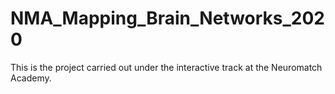 # NMA_Mapping_Brain_Networks_2020
This is the project carried out under the interactive track at the Neuromatch Academy.
